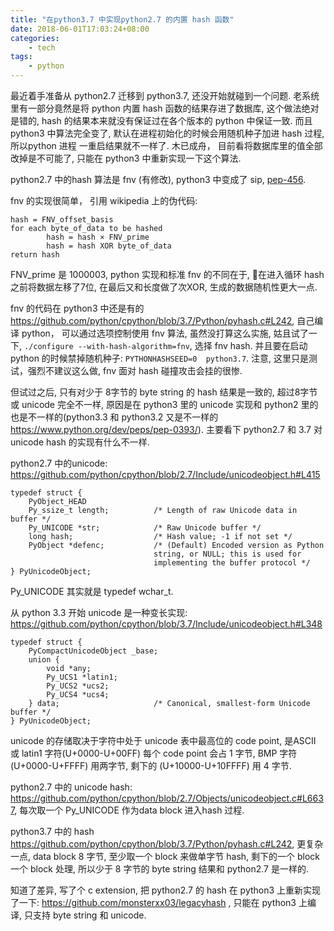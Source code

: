 ```yaml
---
title: "在python3.7 中实现python2.7 的内置 hash 函数"
date: 2018-06-01T17:03:24+08:00
categories:
    - tech
tags:
    - python
---
```


最近着手准备从 python2.7 迁移到 python3.7, 还没开始就碰到一个问题. 老系统里有一部分竟然是将 python 内置 hash 函数的结果存进了数据库, 这个做法绝对是错的,
hash 的结果本来就没有保证过在各个版本的 python 中保证一致. 而且 python3 中算法完全变了, 默认在进程初始化的时候会用随机种子加进 hash 过程, 所以python 进程
一重启结果就不一样了. 木已成舟， 目前看将数据库里的值全部改掉是不可能了, 只能在 python3 中重新实现一下这个算法.

python2.7 中的hash 算法是 fnv (有修改), python3 中变成了 sip, [pep-456](https://www.python.org/dev/peps/pep-0456).

fnv 的实现很简单， 引用 wikipedia 上的伪代码:

    hash = FNV_offset_basis
    for each byte_of_data to be hashed
            hash = hash × FNV_prime
            hash = hash XOR byte_of_data
    return hash

FNV_prime 是 1000003, python 实现和标准 fnv 的不同在于, 在进入循环 hash 之前将数据左移了7位, 在最后又和长度做了次XOR, 生成的数据随机性更大一点. 

fnv 的代码在 python3 中还是有的 https://github.com/python/cpython/blob/3.7/Python/pyhash.c#L242,
自己编译 python， 可以通过选项控制使用 fnv 算法, 虽然没打算这么实施, 姑且试了一下, `./configure --with-hash-algorithm=fnv`, 选择 fnv hash. 并且要在启动 python 的时候禁掉随机种子: `PYTHONHASHSEED=0  python3.7`. 注意, 这里只是测试，强烈不建议这么做, fnv 面对 hash 碰撞攻击会挂的很惨.

但试过之后, 只有对少于 8字节的 byte string  的 hash 结果是一致的, 超过8字节 或 unicode 完全不一样, 原因是在 python3 里的 unicode 实现和 python2 里的也是不一样的(python3.3 和 python3.2 又是不一样的 https://www.python.org/dev/peps/pep-0393/).
主要看下 python2.7 和 3.7 对 unicode hash 的实现有什么不一样. 

python2.7 中的unicode: https://github.com/python/cpython/blob/2.7/Include/unicodeobject.h#L415

    typedef struct {
        PyObject_HEAD
        Py_ssize_t length;          /* Length of raw Unicode data in buffer */
        Py_UNICODE *str;            /* Raw Unicode buffer */
        long hash;                  /* Hash value; -1 if not set */
        PyObject *defenc;           /* (Default) Encoded version as Python
                                    string, or NULL; this is used for
                                    implementing the buffer protocol */
    } PyUnicodeObject;

Py_UNICODE 其实就是 typedef wchar_t.

从 python 3.3 开始 unicode 是一种变长实现: https://github.com/python/cpython/blob/3.7/Include/unicodeobject.h#L348 

    typedef struct {
        PyCompactUnicodeObject _base;
        union {
            void *any;
            Py_UCS1 *latin1;
            Py_UCS2 *ucs2;
            Py_UCS4 *ucs4;
        } data;                     /* Canonical, smallest-form Unicode buffer */
    } PyUnicodeObject;

unicode 的存储取决于字符中处于 unicode 表中最高位的 code point, 是ASCII 或 latin1 字符(U+0000-U+00FF) 每个 code point 会占 1 字节, BMP 字符(U+0000-U+FFFF) 用两字节, 剩下的 (U+10000-U+10FFFF) 用 4 字节.


python2.7 中的 unicode hash: https://github.com/python/cpython/blob/2.7/Objects/unicodeobject.c#L6637, 每次取一个 Py_UNICODE 作为data block 进入hash 过程.

python3.7 中的 hash https://github.com/python/cpython/blob/3.7/Python/pyhash.c#L242, 更复杂一点, data block 8 字节, 至少取一个 block 来做单字节 hash, 剩下的一个 block 一个 block 处理, 所以少于 8 字节的 byte string 结果和 python2.7 是一样的. 


知道了差异, 写了个 c extension, 把 python2.7 的 hash 在 python3 上重新实现了一下: https://github.com/monsterxx03/legacyhash , 只能在 python3 上编译, 只支持 byte string 和 unicode.
